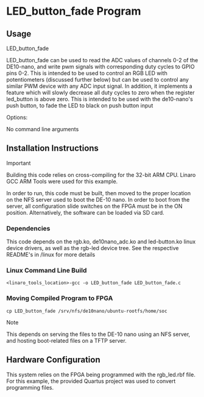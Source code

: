 # LED_button_fade Program

## Usage
LED_button_fade

LED_button_fade can be used to read the ADC values of channels 0-2 of the DE10-nano, and write pwm signals with corresponding duty cycles to GPIO pins 0-2. This is intended to be used to control an RGB LED with potentiometers (discussed further below) but can be used to control any similar PWM device with any ADC input signal. In addition, it implements a feature which will slowly decrease all duty cycles to zero when the register led_button is above zero. This is intended to be used with the de10-nano's push button, to fade the LED to black on push button input

Options:

No command line arguments

## Installation Instructions
> [!IMPORTANT]
> Building this code relies on cross-compiling for the 32-bit ARM CPU. Linaro GCC ARM Tools were used for this example.

In order to run, this code must be built, then moved to the proper location on the NFS server used to boot the DE-10 nano. In order to boot from the server, all configuration slide switches on the FPGA must be in the ON position. Alternatively, the software can be loaded via SD card.

### Dependencies
This code depends on the rgb.ko, de10nano_adc.ko and led-button.ko linux device drivers, as well as the rgb-led device tree. See the respective README's in \/linux for more details

### Linux Command Line Build
```
<linaro_tools_location>-gcc -o LED_button_fade LED_button_fade.c
```
### Moving Compiled Program to FPGA

```
cp LED_button_fade /srv/nfs/de10nano/ubuntu-rootfs/home/soc
```

>[!NOTE]
> This depends on serving the files to the DE-10 nano using an NFS server, and hosting boot-related files on a TFTP server.

## Hardware Configuration

This system relies on the FPGA being programmed with the rgb_led.rbf file. For this example, the provided Quartus project was used to convert programming files.